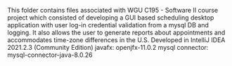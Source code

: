 This folder contains files associated with WGU C195 - Software II course project 
which consisted of developing a GUI based scheduling desktop application with user log-in 
credential validation from a mysql DB and logging. It also allows the user to generate reports about 
appointments and accommodates time-zone differences in the U.S.
Developed in IntelliJ IDEA 2021.2.3 (Community Edition) 
javafx: openjfx-11.0.2
mysql connector: mysql-connector-java-8.0.26

